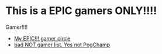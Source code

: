 # This is a EPIC gamers ONLY!!!!

Gamer!!!!

- [My EPIC!!! gamer circle](stickman/)
- [bad NOT gamer list. Yes not PogChamp](to-do.txt)
